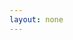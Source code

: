 ```yaml
---
layout: none
---
```


<!-- OrderOnline Embed Code - v6.3.5 -->
<div class="ooef">
	<form class="orderonline-embed-form" data-username="orderio" data-product-slug="korset-premium" id="oo-embed-form-korset-premium-7880">
		<div class="ooef-loader"><style>.ooef-loader{visibility: hidden;opacity: 0;position: absolute;left: 0;right: 0;top: 0;bottom: 0;display: flex;justify-content: center;align-items: center;flex-direction: column;animation: ooLoadingIn 10s ease;-webkit-animation: ooLoadingIn 10s ease;animation-fill-mode: forwards;overflow: hidden}@keyframes ooLoadingIn{0%{visibility: hidden;opacity: 0}20%{visibility: visible;opacity: 0}100%{visibility: visible;opacity: 1}}@-webkit-keyframes ooLoadingIn{0%{visibility: hidden;opacity: 0}20%{visibility: visible;opacity: 0}100%{visibility: visible;opacity: 1}}.ooef-loader>div,.ooef-loader>div:after{border-radius: 50%;width: 2.5rem;height: 2.5rem}.ooef-loader>div{font-size: 10px;position: relative;text-indent: -9999em;border: .25rem solid #f5f5f5;border-left: .25rem solid #55c4cf;-webkit-transform: translateZ(0);-ms-transform: translateZ(0);transform: translateZ(0);-webkit-animation: ooLoading 1.1s infinite linear;animation: ooLoading 1.1s infinite linear}.ooef-loader.error>div{border-left: .25rem solid #ff4500;animation-duration: 5s}@-webkit-keyframes ooLoading{0%{-webkit-transform: rotate(0);transform: rotate(0)}100%{-webkit-transform: rotate(360deg);transform: rotate(360deg)}}@keyframes ooLoading{0%{-webkit-transform: rotate(0);transform: rotate(0)}100%{-webkit-transform: rotate(360deg);transform: rotate(360deg)}}</style><div aria-live="polite" role="status"><div>Loading...</div></div></div>
	</form>
</div>
<script>
	if (typeof ooLogError != 'function') {
		var ooLogError = function (error) {
			var req = new XMLHttpRequest();
			var payload = JSON.stringify({ url: document.location.href, line: error.line, stack: error.stack });
			var params = 'message=' + encodeURIComponent(error.name) + '&payload=' + encodeURIComponent(payload) + '&type=embed&level=error';
			req.open('POST', 'https://api.orderonline.id/log', true);
			req.setRequestHeader('Content-type', 'application/x-www-form-urlencoded');
			req.send(params);
		};
	}
	try {
		if (typeof ooEmbedScript != 'function') {
			var ooEmbedScript = function () {
				!function(w, d, e, v, id, t, s) {
				if (d.getElementById(id)) return;
				t = d.createElement(e);t.async = !0;t.src = v;t.id = id;
				s = d.getElementsByTagName(e)[0];
				s.parentNode.insertBefore(t, s);
				}(window, document, 'script', 'https://cdn.orderonline.id/js/embed-slim.min.js?v=6.3.5', 'oo-embed-js');
			};
		}
		if (typeof orderOnlineInit != 'function') {
			var orderOnlineInit = function (w, n) {
				if (w.ooe) return;
				n = w.ooe = function() { n.callMethod ? n.callMethod.apply(n, arguments) : n.queue.push(arguments) };
				if (!w._ooe) w._ooe = n;
				n.push = n;n.loaded = !0;n.version = '6.3.5';n.queue = [];
			};
		}
		orderOnlineInit(window);
		ooe('setup', 'redirect', 'https://orderio.orderonline.id');
		ooe('init', 'orderio', 'korset-premium', '648891f113f158648f03af29', 'oo-embed-form-korset-premium-7880', {"mode":"page","action":"Klik untuk pemesanan","title":"Form Pemesanan","triggerPixel":false,"triggerGtm":false});
		if (!window.jQuery) {
			!function(w, d, e, v, id, t, s) {
			if (d.getElementById(id)) return;
			t = d.createElement(e);t.async = !0;t.src = v;t.id = id;
			t.addEventListener('load', ooEmbedScript);
			s = d.getElementsByTagName(e)[0];
			s.parentNode.insertBefore(t, s);
			}(window, document, 'script', 'https://cdn.orderonline.id/js/vendor/jquery.min.js', 'oo-embed-jquery');
		} else {
			ooEmbedScript();
		}
	} catch (e) {
		ooLogError(e);
		throw e;
	}
</script>
<!-- End OrderOnline Embed Code -->
